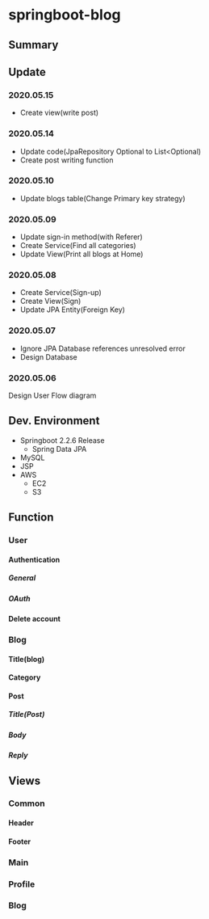 # springboot-blog
## Summary
## Update
### 2020.05.15
* Create view(write post)
### 2020.05.14
* Update code(JpaRepository Optional<List> to List<Optional)
* Create post writing function
### 2020.05.10
* Update blogs table(Change Primary key strategy)
### 2020.05.09
* Update sign-in method(with Referer)
* Create Service(Find all categories)
* Update View(Print all blogs at Home)
### 2020.05.08
* Create Service(Sign-up)
* Create View(Sign)  
* Update JPA Entity(Foreign Key)
### 2020.05.07
* Ignore JPA Database references unresolved error  
* Design Database
### 2020.05.06
Design User Flow diagram

## Dev. Environment
* Springboot 2.2.6 Release
    * Spring Data JPA
* MySQL
* JSP
* AWS
    * EC2
    * S3
## Function
### User
#### Authentication
##### General
##### OAuth
#### Delete account
### Blog
#### Title(blog)
#### Category
#### Post
##### Title(Post)
##### Body
##### Reply
## Views
### Common
#### Header
#### Footer
### Main
### Profile
### Blog
